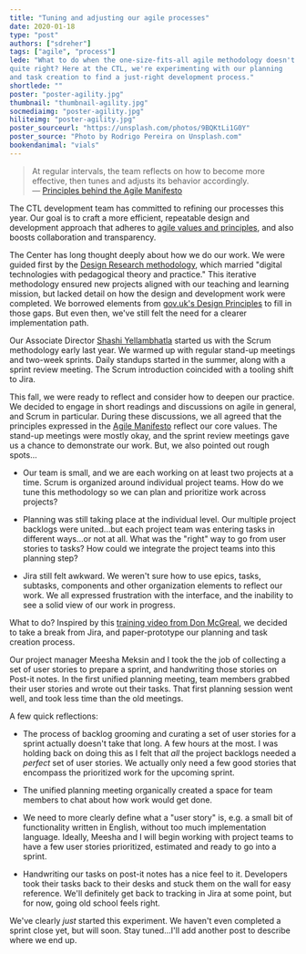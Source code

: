 ```yaml
---
title: "Tuning and adjusting our agile processes"
date: 2020-01-18
type: "post"
authors: ["sdreher"]
tags: ["agile", "process"]
lede: "What to do when the one-size-fits-all agile methodology doesn't feel
quite right? Here at the CTL, we're experimenting with our planning
and task creation to find a just-right development process."
shortlede: ""
poster: "poster-agility.jpg"
thumbnail: "thumbnail-agility.jpg"
socmediaimg: "poster-agility.jpg"
hiliteimg: "poster-agility.jpg"
poster_sourceurl: "https://unsplash.com/photos/9BQKtLi1G0Y"
poster_source: "Photo by Rodrigo Pereira on Unsplash.com"
bookendanimal: "vials"
---
```



> At regular intervals, the team reflects on how to become more effective,
  then tunes and adjusts its behavior accordingly.<br />
  &mdash; [Principles behind the Agile Manifesto](https://agilemanifesto.org/principles.html)


The CTL development team has committed to refining our processes this
year. Our goal is to craft a more efficient, repeatable design and development
approach that adheres to
[agile values and principles](https://agilemanifesto.org/principles.html), and
also boosts collaboration and transparency.


The Center has long thought deeply about how we do our work. We were guided
first by the [Design Research methodology](http://ccnmtl.columbia.edu/dr/about/),
which married "digital technologies with pedagogical theory and practice." This
iterative methodology ensured new projects aligned with our teaching and
learning mission, but lacked detail on how the design and development
work were completed. We borrowed elements from [gov.uk's Design Principles](
https://www.gov.uk/guidance/government-design-principles) to fill in those gaps.
But even then, we've still felt the need for a clearer implementation path.

Our Associate Director
[Shashi Yellambhatla](http://localhost:1313/authors/yellambhatla/) started us
with the Scrum methodology early last year. We warmed up with regular stand-up
meetings and two-week sprints. Daily standups started in the summer, along with
a sprint review meeting. The Scrum introduction coincided with a tooling shift
to Jira.

This fall, we were ready to reflect and consider how to deepen our practice.
We decided to engage in short readings and discussions on agile in general, and
Scrum in particular. During these discussions, we all agreed that the
principles expressed in the [Agile Manifesto](http://agilemanifesto.org/)
reflect our core values. The stand-up meetings were mostly okay, and the sprint
review meetings gave us a chance to demonstrate our work. But, we also pointed
out rough spots...

* Our team is small, and we are each working on at least two
projects at a time. Scrum is organized around individual project teams.
How do we tune this methodology so we can plan and prioritize work
across projects?

* Planning was still taking place at the individual level. Our multiple project
backlogs were united...but each project team was entering tasks in different
ways...or not at all. What was the "right" way to go from user stories to tasks?
How could we integrate the project teams into this planning step?

* Jira still felt awkward. We weren't sure how to use epics, tasks, subtasks,
components and other organization elements to reflect our work. We all expressed
frustration with the interface, and the inability to see a solid view of our
work in progress.

What to do? Inspired by this [training video from Don McGreal](
https://www.youtube.com/watch?v=syXnhduPxqM), we decided to take a break from
Jira, and paper-prototype our planning and task creation process.

Our project manager Meesha Meksin and I took the the job of collecting a set of
user stories to prepare a sprint, and handwriting those stories on Post-it
notes. In the first unified planning meeting, team members grabbed their user
stories and wrote out their tasks. That first planning session went well,
and took less time than the old meetings.

A few quick reflections:

* The process of backlog grooming and curating a set of user stories for a
sprint actually doesn't take that long. A few hours at the most. I was
holding back on doing this as I felt that *all* the project backlogs needed
a *perfect* set of user stories. We actually only need a few
good stories that encompass the prioritized work for the upcoming sprint.

* The unified planning meeting organically created a space for team
members to chat about how work would get done.

* We need to more clearly define what a "user story" is, e.g. a small bit
of functionality written in English, without too much implementation language.
Ideally, Meesha and I will begin working with project teams to have a few user
stories prioritized, estimated and ready to go into a sprint.

* Handwriting our tasks on post-it notes has a nice feel to it. Developers took
their tasks back to their desks and stuck them on the wall for easy reference.
We'll definitely get back to tracking in Jira at some point, but for now, going
old school feels right.

We've clearly *just* started this experiment. We haven't even completed a sprint
close yet, but will soon. Stay tuned...I'll add another post to describe where
we end up.
